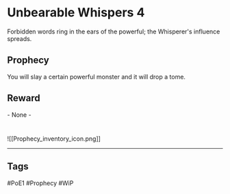 # Unbearable Whispers 4
Forbidden words ring in the ears of the powerful; the Whisperer's influence spreads.
## Prophecy
You will slay a certain powerful monster and it will drop a tome.
## Reward
\- None -

#
![[Prophecy_inventory_icon.png]]

---
## Tags
#PoE1 
#Prophecy
#WiP 
